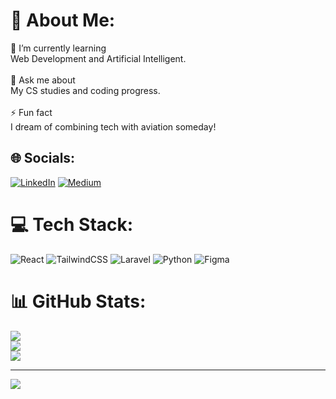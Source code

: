 # 💫 About Me:
🌱 I’m currently learning<br>Web Development and Artificial Intelligent.<br><br>💬 Ask me about<br>My CS studies and coding progress.<br><br>⚡ Fun fact<br>I dream of combining tech with aviation someday!


## 🌐 Socials:
[![LinkedIn](https://img.shields.io/badge/LinkedIn-%230077B5.svg?logo=linkedin&logoColor=white)](https://linkedin.com/in/amirahzubaidi) [![Medium](https://img.shields.io/badge/Medium-12100E?logo=medium&logoColor=white)](https://medium.com/@amirah.zubaidi) 

# 💻 Tech Stack:
![React](https://img.shields.io/badge/react-%2320232a.svg?style=for-the-badge&logo=react&logoColor=%2361DAFB) ![TailwindCSS](https://img.shields.io/badge/tailwindcss-%2338B2AC.svg?style=for-the-badge&logo=tailwind-css&logoColor=white) ![Laravel](https://img.shields.io/badge/laravel-%23FF2D20.svg?style=for-the-badge&logo=laravel&logoColor=white) ![Python](https://img.shields.io/badge/python-3670A0?style=for-the-badge&logo=python&logoColor=ffdd54) ![Figma](https://img.shields.io/badge/figma-%23F24E1E.svg?style=for-the-badge&logo=figma&logoColor=white)
# 📊 GitHub Stats:
![](https://github-readme-stats.vercel.app/api?username=amirahzubaidi&theme=dark&hide_border=false&include_all_commits=false&count_private=false)<br/>
![](https://nirzak-streak-stats.vercel.app/?user=amirahzubaidi&theme=dark&hide_border=false)<br/>
![](https://github-readme-stats.vercel.app/api/top-langs/?username=amirahzubaidi&theme=dark&hide_border=false&include_all_commits=false&count_private=false&layout=compact)

---
[![](https://visitcount.itsvg.in/api?id=amirahzubaidi&icon=0&color=0)](https://visitcount.itsvg.in)

<!-- Proudly created with GPRM ( https://gprm.itsvg.in ) -->
